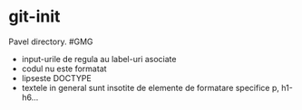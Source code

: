 # git-init
Pavel directory.
#GMG
- input-urile de regula au label-uri asociate
- codul nu este formatat
- lipseste DOCTYPE
- textele in general sunt insotite de elemente de formatare specifice p, h1-h6...

